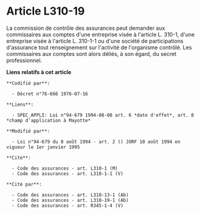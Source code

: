 # Article L310-19

La commission de contrôle des assurances peut demander aux commissaires aux comptes d'une entreprise visée à l'article L.
310-1, d'une entreprise visée à l'article L. 310-1-1 ou d'une société de participations d'assurance tout renseignement sur
l'activité de l'organisme contrôlé. Les commissaires aux comptes sont alors déliés, à son égard, du secret professionnel.

**Liens relatifs à cet article**

	**Codifié par**:

	  - Décret n°76-666 1976-07-16

	**Liens**:

	  - SPEC_APPLI: Loi n°94-679 1994-08-08 art. 6 *date d'effet*, art. 8 *champ d'application à Mayotte*

	**Modifié par**:

	  - Loi n°94-679 du 8 août 1994 - art. 2 () JORF 10 août 1994 en vigueur le 1er janvier 1995

	**Cite**:

	  - Code des assurances - art. L310-1 (M)
	  - Code des assurances - art. L310-1-1 (V)

	**Cité par**:

	  - Code des assurances - art. L310-13-1 (Ab)
	  - Code des assurances - art. L310-19-1 (Ab)
	  - Code des assurances - art. R345-1-4 (V)
